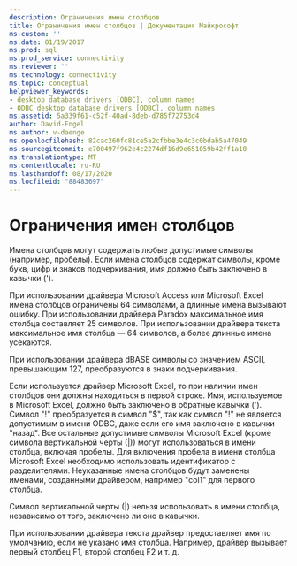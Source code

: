 ```yaml
---
description: Ограничения имен столбцов
title: Ограничения имен столбцов | Документация Майкрософт
ms.custom: ''
ms.date: 01/19/2017
ms.prod: sql
ms.prod_service: connectivity
ms.reviewer: ''
ms.technology: connectivity
ms.topic: conceptual
helpviewer_keywords:
- desktop database drivers [ODBC], column names
- ODBC desktop database drivers [ODBC], column names
ms.assetid: 5a339f61-c52f-40ad-8deb-d785f72753d4
author: David-Engel
ms.author: v-daenge
ms.openlocfilehash: 82cac260fc81ce5a2cfbbe3e4c3c0bdab5a47049
ms.sourcegitcommit: e700497f962e4c2274df16d9e651059b42ff1a10
ms.translationtype: MT
ms.contentlocale: ru-RU
ms.lasthandoff: 08/17/2020
ms.locfileid: "88483697"
---
```

# <a name="column-name-limitations"></a>Ограничения имен столбцов
Имена столбцов могут содержать любые допустимые символы (например, пробелы). Если имена столбцов содержат символы, кроме букв, цифр и знаков подчеркивания, имя должно быть заключено в кавычки (').  
  
 При использовании драйвера Microsoft Access или Microsoft Excel имена столбцов ограничены 64 символами, а длинные имена вызывают ошибку. При использовании драйвера Paradox максимальное имя столбца составляет 25 символов. При использовании драйвера текста максимальное имя столбца — 64 символов, а более длинные имена усекаются.  
  
 При использовании драйвера dBASE символы со значением ASCII, превышающим 127, преобразуются в знаки подчеркивания.  
  
 Если используется драйвер Microsoft Excel, то при наличии имен столбцов они должны находиться в первой строке. Имя, используемое в Microsoft Excel, должно быть заключено в обратные кавычки ('). Символ "!" преобразуется в символ "$", так как символ "!" не является допустимым в имени ODBC, даже если его имя заключено в кавычки "назад". Все остальные допустимые символы Microsoft Excel (кроме символа вертикальной черты (&#124;)) могут использоваться в имени столбца, включая пробелы. Для включения пробела в имени столбца Microsoft Excel необходимо использовать идентификатор с разделителями. Неуказанные имена столбцов будут заменены именами, созданными драйвером, например "col1" для первого столбца.  
  
 Символ вертикальной черты (&#124;) нельзя использовать в имени столбца, независимо от того, заключено ли оно в кавычки.  
  
 При использовании драйвера текста драйвер предоставляет имя по умолчанию, если не указано имя столбца. Например, драйвер вызывает первый столбец F1, второй столбец F2 и т. д.
